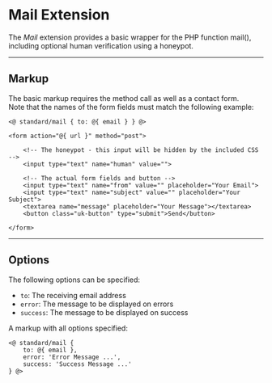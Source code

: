 # Mail Extension

The *Mail* extension provides a basic wrapper for the PHP function mail(), including optional human verification using a honeypot. 

---

## Markup

The basic markup requires the method call as well as a contact form.    
Note that the names of the form fields must match the following example:

	<@ standard/mail { to: @{ email } } @>

	<form action="@{ url }" method="post">
	
		<!-- The honeypot - this input will be hidden by the included CSS -->
		<input type="text" name="human" value="">
		
		<!-- The actual form fields and button -->
		<input type="text" name="from" value="" placeholder="Your Email">
		<input type="text" name="subject" value="" placeholder="Your Subject">
		<textarea name="message" placeholder="Your Message"></textarea>
		<button class="uk-button" type="submit">Send</button>
	
	</form>
	
---

## Options

The following options can be specified:

* `to`: The receiving email address
* `error`: The message to be displayed on errors
* `success`: The message to be displayed on success 

A markup with all options specified:

	<@ standard/mail { 
		to: @{ email },
		error: 'Error Message ...',
		success: 'Success Message ...'
	} @>

